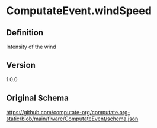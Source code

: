 # ComputateEvent.windSpeed

## Definition
Intensity of the wind

## Version
1.0.0

## Original Schema
https://github.com/computate-org/computate.org-static/blob/main/fiware/ComputateEvent/schema.json
